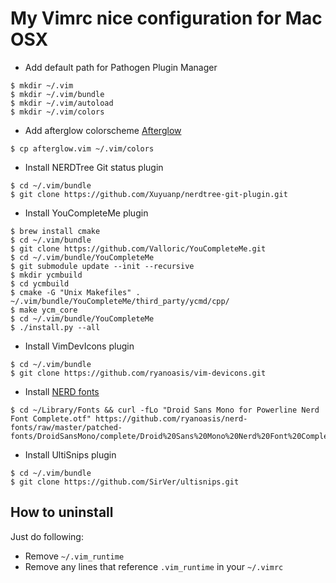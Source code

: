 # My Vimrc nice configuration for Mac OSX


* Add default path for Pathogen Plugin Manager
```
$ mkdir ~/.vim
$ mkdir ~/.vim/bundle
$ mkdir ~/.vim/autoload
$ mkdir ~/.vim/colors
```


* Add afterglow colorscheme [Afterglow](https://github.com/danilo-augusto/vim-afterglow/tree/master/colors)
```
$ cp afterglow.vim ~/.vim/colors
```


* Install NERDTree Git status plugin
```
$ cd ~/.vim/bundle
$ git clone https://github.com/Xuyuanp/nerdtree-git-plugin.git
```


* Install YouCompleteMe plugin
```
$ brew install cmake
$ cd ~/.vim/bundle
$ git clone https://github.com/Valloric/YouCompleteMe.git
$ cd ~/.vim/bundle/YouCompleteMe
$ git submodule update --init --recursive
$ mkdir ycmbuild
$ cd ycmbuild
$ cmake -G "Unix Makefiles" . ~/.vim/bundle/YouCompleteMe/third_party/ycmd/cpp/
$ make ycm_core
$ cd ~/.vim/bundle/YouCompleteMe
$ ./install.py --all
```

* Install VimDevIcons plugin
```
$ cd ~/.vim/bundle
$ git clone https://github.com/ryanoasis/vim-devicons.git
```


* Install [NERD fonts](https://github.com/ryanoasis/nerd-fonts#macos-os-x)
```
$ cd ~/Library/Fonts && curl -fLo "Droid Sans Mono for Powerline Nerd Font Complete.otf" https://github.com/ryanoasis/nerd-fonts/raw/master/patched-fonts/DroidSansMono/complete/Droid%20Sans%20Mono%20Nerd%20Font%20Complete.otf
```


* Install UltiSnips plugin
```
$ cd ~/.vim/bundle
$ git clone https://github.com/SirVer/ultisnips.git
```


## How to uninstall
Just do following:
* Remove `~/.vim_runtime`
* Remove any lines that reference `.vim_runtime` in your `~/.vimrc`
